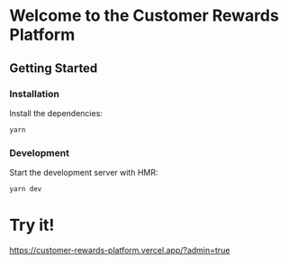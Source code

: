 # Welcome to the Customer Rewards Platform

## Getting Started

### Installation

Install the dependencies:

```bash
yarn
```

### Development

Start the development server with HMR:

```bash
yarn dev
```

# Try it!

https://customer-rewards-platform.vercel.app/?admin=true
